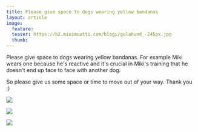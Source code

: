 ```yaml
---
title: Please give space to dogs wearing yellow bandanas
layout: article
image:
  feature:
  teaser: https://b2.minimuutti.com/blogi/gulahund_-245px.jpg
  thumb:
---
```


Please give space to dogs wearing yellow bandanas. For example Miki wears one because he's reactive and it's crucial in Miki's training that he doesn't end up face to face with another dog.

So please give us some space or time to move out of your way. Thank you :)

![](https://b2.minimuutti.com/blogi/gulahunden.jpg)

![](https://b2.minimuutti.com/blogi/gulahundp-500px.jpg)

![](https://b2.minimuutti.com/blogi/B70lVfDIUAI3lGs.jpg)
